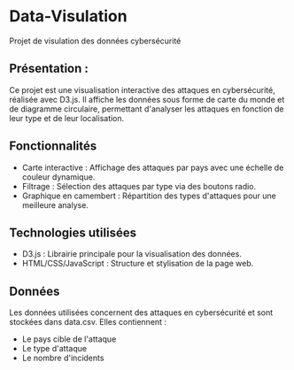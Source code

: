 # Data-Visulation
Projet de visulation des données cybersécurité

## Présentation :
Ce projet est une visualisation interactive des attaques en cybersécurité, réalisée avec D3.js. Il affiche les données sous forme de carte du monde et de diagramme circulaire, permettant d'analyser les attaques en fonction de leur type et de leur localisation.

## Fonctionnalités
- Carte interactive : Affichage des attaques par pays avec une échelle de couleur dynamique.
- Filtrage : Sélection des attaques par type via des boutons radio.
- Graphique en camembert : Répartition des types d'attaques pour une meilleure analyse.

## Technologies utilisées
- D3.js : Librairie principale pour la visualisation des données.
- HTML/CSS/JavaScript : Structure et stylisation de la page web.

## Données
Les données utilisées concernent des attaques en cybersécurité et sont stockées dans data.csv. Elles contiennent :
- Le pays cible de l'attaque
- Le type d'attaque
- Le nombre d'incidents

